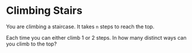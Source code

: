 # Climbing Stairs
You are climbing a staircase. It takes `n` steps to reach the top.

Each time you can either climb 1 or 2 steps. In how many distinct ways can you climb to the top?
